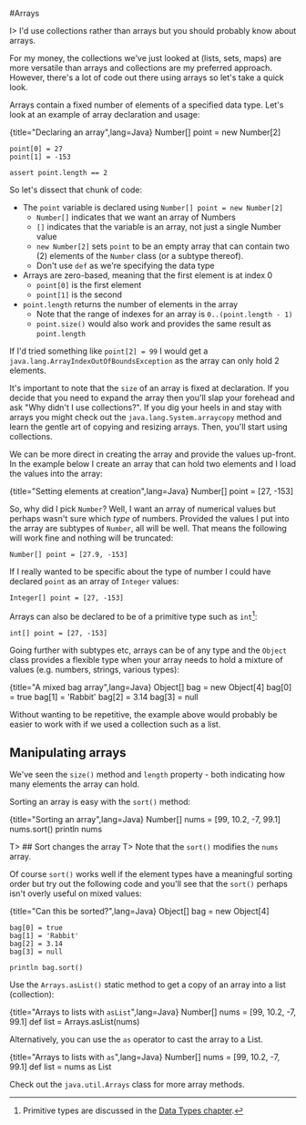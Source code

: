 #Arrays

I> I'd use collections rather than arrays but you should probably know about arrays.

For my money, the collections we've just looked at (lists, sets, maps) are more versatile than arrays and collections are my preferred approach. However, there's a lot of code out there using arrays so let's take a quick look.

Arrays contain a fixed number of elements of a specified data type.  Let's look at an example of array declaration and usage:

{title="Declaring an array",lang=Java}
	Number[] point = new Number[2]

	point[0] = 27
	point[1] = -153

	assert point.length == 2


So let's dissect that chunk of code:

- The `point` variable is declared using `Number[] point = new Number[2]`
  - `Number[]` indicates that we want an array of Numbers
  - `[]` indicates that the variable is an array, not just a single Number value
  - `new Number[2]` sets `point` to be an empty array that can contain two (2) elements of the `Number` class (or a subtype thereof).
  - Don't use `def` as we're specifying the data type
- Arrays are zero-based, meaning that the first element is at index 0
  - `point[0]` is the first element
  - `point[1]` is the second
- `point.length` returns the number of elements in the array
  - Note that the range of indexes for an array is `0..(point.length - 1)`
  - `point.size()` would also work and provides the same result as `point.length`

If I'd tried something like `point[2] = 99` I would get a `java.lang.ArrayIndexOutOfBoundsException` as the array can only hold 2 elements.

It's important to note that the `size` of an array is fixed at declaration. If you decide that you need to expand the array then you'll slap your forehead and ask "Why didn't I use collections?". If you dig your heels in and stay with arrays you might check out the `java.lang.System.arraycopy` method and learn the gentle art of copying and resizing arrays. Then, you'll start using collections.

We can be more direct in creating the array and provide the values up-front. In the example below I create an array that can hold two elements and I load the values into the array:

{title="Setting elements at creation",lang=Java}
	Number[] point = [27, -153]


So, why did I pick `Number`? Well, I want an array of numerical values but perhaps wasn't sure which _type_ of numbers. Provided the values I put into the array are subtypes of `Number`, all will be well. That means the following will work fine and nothing will be truncated:


	Number[] point = [27.9, -153]


If I really wanted to be specific about the type of number I could have declared `point` as an array of `Integer` values:


	Integer[] point = [27, -153]


Arrays can also be declared to be of a primitive type such as `int`[^primitives]:


	int[] point = [27, -153]

[^primitives]: Primitive types are discussed in the [Data Types chapter](#chdatatypes).

Going further with subtypes etc, arrays can be of any type and the `Object` class provides a flexible type when your array needs to hold a mixture of values (e.g. numbers, strings, various types):

{title="A mixed bag array",lang=Java}
	Object[] bag = new Object[4]
	bag[0] = true
	bag[1] = 'Rabbit'
	bag[2] = 3.14
	bag[3] = null


Without wanting to be repetitive, the example above would probably be easier to work with if we used a collection such as a list.

## Manipulating arrays

We've seen the `size()` method and `length` property - both indicating how many elements the array can hold.

Sorting an array is easy with the `sort()` method:

{title="Sorting an array",lang=Java}
	Number[] nums = [99, 10.2, -7, 99.1]
	nums.sort()
	println nums

T> ## Sort changes the array
T> Note that the `sort()` modifies the `nums` array.

Of course `sort()` works well if the element types have a meaningful sorting order but try out the following code and you'll see that the `sort()` perhaps isn't overly useful on mixed values:

{title="Can this be sorted?",lang=Java}
	Object[] bag = new Object[4]

	bag[0] = true
	bag[1] = 'Rabbit'
	bag[2] = 3.14
	bag[3] = null

	println bag.sort()


Use the `Arrays.asList()` static method to get a copy of an array into a list (collection):

{title="Arrays to lists with `asList`",lang=Java}
	Number[] nums = [99, 10.2, -7, 99.1]
	def list = Arrays.asList(nums)


Alternatively, you can use the `as` operator to cast the array to a List.

{title="Arrays to lists with `as`",lang=Java}
	Number[] nums = [99, 10.2, -7, 99.1]
	def list = nums as List


Check out the `java.util.Arrays` class for more array methods.
